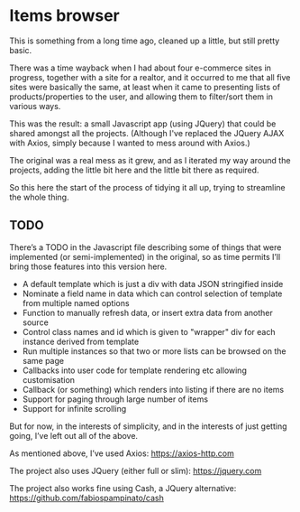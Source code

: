 # Items browser
 
This is something from a long time ago, cleaned up a little, but still pretty basic.

There was a time wayback when I had about four e-commerce sites in progress, together with a site for a realtor, and it occurred to me that all five sites were basically the same, at least when it came to presenting lists of products/properties to the user, and allowing them to filter/sort them in various ways.

This was the result: a small Javascript app (using JQuery) that could be shared amongst all the projects. (Although I've replaced the JQuery AJAX with Axios, simply because I wanted to mess around with Axios.)

The original was a real mess as it grew, and as I iterated my way around the projects, adding the little bit here and the little bit there as required.

So this here the start of the process of tidying it all up, trying to streamline the whole thing.

## TODO

There’s a TODO in the Javascript file describing some of things that were implemented (or semi-implemented) in the original, so as time permits I’ll bring those features into this version here.

- A default template which is just a div with data JSON stringified inside
- Nominate a field name in data which can control selection of template from multiple named options
- Function to manually refresh data, or insert extra data from another source
- Control class names and id which is given to "wrapper" div for each instance derived from template
- Run multiple instances so that two or more lists can be browsed on the same page
- Callbacks into user code for template rendering etc allowing customisation
- Callback (or something) which renders into listing if there are no items
- Support for paging through large number of items
- Support for infinite scrolling

But for now, in the interests of simplicity, and in the interests of just getting going, I’ve left out all of the above.

As mentioned above, I’ve used Axios: https://axios-http.com

The project also uses JQuery (either full or slim): https://jquery.com

The project also works fine using Cash, a JQuery alternative: https://github.com/fabiospampinato/cash

